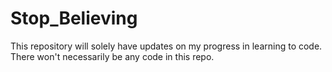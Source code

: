 # Stop_Believing
This repository will solely have updates on my progress in learning to code. There won't necessarily be any code in this repo.
